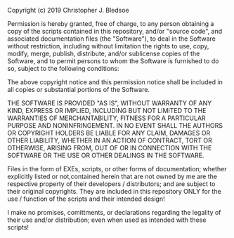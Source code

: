 Copyright (c) 2019 Christopher J. Bledsoe

Permission is hereby granted, free of charge, to any person obtaining a copy of the scripts contained in this repository, and/or "source code", and associated documentation files (the "Software"), to deal in the Software without restriction, including without limitation the rights to use, copy, modify, merge, publish, distribute, and/or sublicense copies of the Software, and to permit persons to whom the Software is furnished to do so, subject to the following conditions:

The above copyright notice and this permission notice shall be included in all copies or substantial portions of the Software.

THE SOFTWARE IS PROVIDED "AS IS", WITHOUT WARRANTY OF ANY KIND, EXPRESS OR IMPLIED, INCLUDING BUT NOT LIMITED TO THE WARRANTIES OF MERCHANTABILITY, FITNESS FOR A PARTICULAR PURPOSE AND NONINFRINGEMENT. IN NO EVENT SHALL THE AUTHORS OR COPYRIGHT HOLDERS BE LIABLE FOR ANY CLAIM, DAMAGES OR OTHER LIABILITY, WHETHER IN AN ACTION OF CONTRACT, TORT OR OTHERWISE, ARISING FROM, OUT OF OR IN CONNECTION WITH THE SOFTWARE OR THE USE OR OTHER DEALINGS IN THE SOFTWARE.

Files in the form of EXEs, scripts, or other forms of documentation; whether explicitly listed or not,contained herein that are not owned by me are the respective property of their developers / distributors; and are subject to their original copyrights. They are included in this repository ONLY for the use / function of the scripts and their intended design!

I make no promises, comittments, or declarations regarding the legality of their use and/or distribution; even when used as intended with these scripts!
